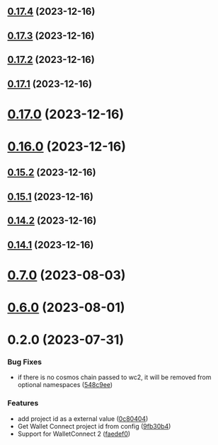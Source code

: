 ## [0.17.4](https://github.com/yeager-eren/rango-client/compare/provider-walletconnect-2@0.17.3...provider-walletconnect-2@0.17.4) (2023-12-16)



## [0.17.3](https://github.com/yeager-eren/rango-client/compare/provider-walletconnect-2@0.17.2...provider-walletconnect-2@0.17.3) (2023-12-16)



## [0.17.2](https://github.com/yeager-eren/rango-client/compare/provider-walletconnect-2@0.17.1...provider-walletconnect-2@0.17.2) (2023-12-16)



## [0.17.1](https://github.com/yeager-eren/rango-client/compare/provider-walletconnect-2@0.17.0...provider-walletconnect-2@0.17.1) (2023-12-16)



# [0.17.0](https://github.com/yeager-eren/rango-client/compare/provider-walletconnect-2@0.16.0...provider-walletconnect-2@0.17.0) (2023-12-16)



# [0.16.0](https://github.com/yeager-eren/rango-client/compare/provider-walletconnect-2@0.15.2...provider-walletconnect-2@0.16.0) (2023-12-16)



## [0.15.2](https://github.com/yeager-eren/rango-client/compare/provider-walletconnect-2@0.15.1...provider-walletconnect-2@0.15.2) (2023-12-16)



## [0.15.1](https://github.com/yeager-eren/rango-client/compare/provider-walletconnect-2@0.14.2...provider-walletconnect-2@0.15.1) (2023-12-16)



## [0.14.2](https://github.com/yeager-eren/rango-client/compare/provider-walletconnect-2@0.14.1-next.70...provider-walletconnect-2@0.14.2) (2023-12-16)



## [0.14.1](https://github.com/yeager-eren/rango-client/compare/provider-walletconnect-2@0.15.0...provider-walletconnect-2@0.14.1) (2023-12-16)



# [0.7.0](https://github.com/rango-exchange/rango-client/compare/provider-walletconnect-2@0.6.0...provider-walletconnect-2@0.7.0) (2023-08-03)



# [0.6.0](https://github.com/rango-exchange/rango-client/compare/provider-walletconnect-2@0.5.0...provider-walletconnect-2@0.6.0) (2023-08-01)



# 0.2.0 (2023-07-31)


### Bug Fixes

* if there is no cosmos chain passed to wc2, it will be removed from optional namespaces ([548c9ee](https://github.com/rango-exchange/rango-client/commit/548c9ee9f072b259fdd56b52f794c3d8d267baf9))


### Features

* add project id as a external value ([0c80404](https://github.com/rango-exchange/rango-client/commit/0c80404a8cacb6c5b0338dea1e416b0b11db254b))
* Get Wallet Connect project id from config ([9fb30b4](https://github.com/rango-exchange/rango-client/commit/9fb30b4b1a83e2005bbf42553298f24b1e278e1c))
* Support for WalletConnect 2 ([faedef0](https://github.com/rango-exchange/rango-client/commit/faedef0b5e6fc3c5ef881cbbe4ec05334cc1c910))



